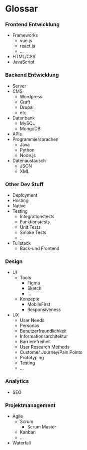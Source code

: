 # Glossar

### Frontend Entwicklung

- Frameworks
  - vue.js
  - react.js
  - …
- HTML/CSS
- JavaScript

### Backend Entwicklung

- Server
- CMS
  - Wordpress
  - Craft
  - Drupal
  - etc.
- Datenbank
  - MySQL
  - MongoDB
- APIs
- Programmiersprachen
  - Java
  - Python
  - Node.js
- Datenaustausch
  - JSON
  - XML

### Other Dev Stuff

- Deployment
- Hosting
- Native
- Testing
  - Integrationstests
  - Funktionstests
  - Unit Tests
  - Smoke Tests
  - ...
- Fullstack
  - Back-und Frontend

### Design

- UI
  - Tools
    - Figma
    - Sketch
    - …
  - Konzepte
    - MobileFirst
    - Responsiveness
- UX
  - User Needs
  - Personas
  - Benutzerfreundlichkeit
  - Informationsarchitektur
  - Barrierefreiheit
  - User Research Methods
  - Customer Journey/Pain Points
  - Prototyping
  - Testing
  - …

### Analytics

- SEO

### Projektmanagement

- Agile
  - Scrum
    - Scrum Master
  - Kanban
  - …
- Waterfall
